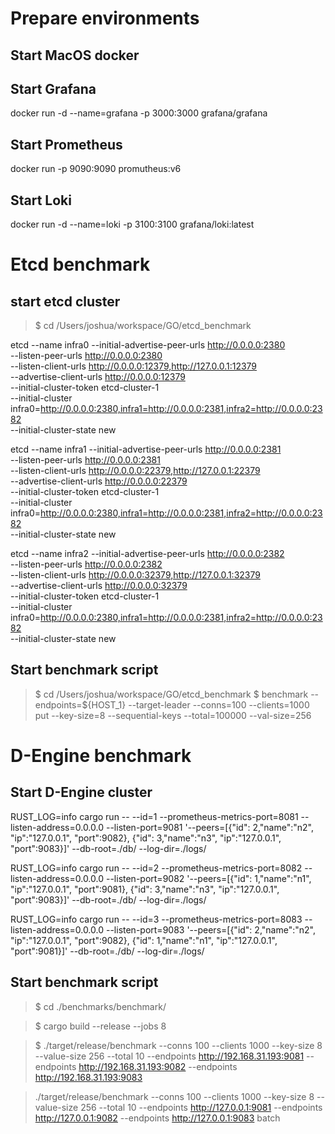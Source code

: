 # Prepare environments

## Start MacOS docker

## Start Grafana
docker run -d --name=grafana -p 3000:3000 grafana/grafana

## Start Prometheus
docker run -p 9090:9090  promutheus:v6

## Start Loki
docker run -d --name=loki -p 3100:3100 grafana/loki:latest

# Etcd benchmark 
## start etcd cluster
>$ cd /Users/joshua/workspace/GO/etcd_benchmark

etcd --name infra0 --initial-advertise-peer-urls http://0.0.0.0:2380 \
  --listen-peer-urls http://0.0.0.0:2380 \
  --listen-client-urls http://0.0.0.0:12379,http://127.0.0.1:12379 \
  --advertise-client-urls http://0.0.0.0:12379 \
  --initial-cluster-token etcd-cluster-1 \
  --initial-cluster infra0=http://0.0.0.0:2380,infra1=http://0.0.0.0:2381,infra2=http://0.0.0.0:2382 \
  --initial-cluster-state new

etcd --name infra1 --initial-advertise-peer-urls http://0.0.0.0:2381 \
  --listen-peer-urls http://0.0.0.0:2381 \
  --listen-client-urls http://0.0.0.0:22379,http://127.0.0.1:22379 \
  --advertise-client-urls http://0.0.0.0:22379 \
  --initial-cluster-token etcd-cluster-1 \
  --initial-cluster infra0=http://0.0.0.0:2380,infra1=http://0.0.0.0:2381,infra2=http://0.0.0.0:2382 \
  --initial-cluster-state new

etcd --name infra2 --initial-advertise-peer-urls http://0.0.0.0:2382 \
  --listen-peer-urls http://0.0.0.0:2382 \
  --listen-client-urls http://0.0.0.0:32379,http://127.0.0.1:32379 \
  --advertise-client-urls http://0.0.0.0:32379 \
  --initial-cluster-token etcd-cluster-1 \
  --initial-cluster infra0=http://0.0.0.0:2380,infra1=http://0.0.0.0:2381,infra2=http://0.0.0.0:2382 \
  --initial-cluster-state new

## Start benchmark script
>$ cd /Users/joshua/workspace/GO/etcd_benchmark
>$
benchmark --endpoints=${HOST_1} --target-leader  --conns=100 --clients=1000 put --key-size=8 --sequential-keys --total=100000 --val-size=256

# D-Engine benchmark

## Start D-Engine cluster
RUST_LOG=info cargo run -- --id=1 --prometheus-metrics-port=8081  --listen-address=0.0.0.0 --listen-port=9081 '--peers=[{"id": 2,"name":"n2", "ip":"127.0.0.1", "port":9082}, {"id": 3,"name":"n3", "ip":"127.0.0.1", "port":9083}]' --db-root=./db/ --log-dir=./logs/

RUST_LOG=info cargo run -- --id=2 --prometheus-metrics-port=8082  --listen-address=0.0.0.0 --listen-port=9082 '--peers=[{"id": 1,"name":"n1", "ip":"127.0.0.1", "port":9081}, {"id": 3,"name":"n3", "ip":"127.0.0.1", "port":9083}]' --db-root=./db/ --log-dir=./logs/

RUST_LOG=info cargo run -- --id=3 --prometheus-metrics-port=8083  --listen-address=0.0.0.0 --listen-port=9083 '--peers=[{"id": 2,"name":"n2", "ip":"127.0.0.1", "port":9082}, {"id": 1,"name":"n1", "ip":"127.0.0.1", "port":9081}]'  --db-root=./db/ --log-dir=./logs/

## Start benchmark script
> $ cd ./benchmarks/benchmark/

> $ cargo build --release --jobs 8

> $ ./target/release/benchmark --conns 100 --clients 1000 --key-size 8 --value-size 256 --total 10 --endpoints http://192.168.31.193:9081 --endpoints http://192.168.31.193:9082  --endpoints http://192.168.31.193:9083

> ./target/release/benchmark --conns 100 --clients 1000 --key-size 8 --value-size 256 --total 10 --endpoints http://127.0.0.1:9081 --endpoints http://127.0.0.1:9082  --endpoints http://127.0.0.1:9083 batch